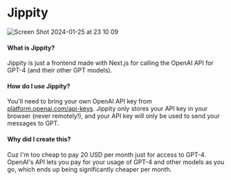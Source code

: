 # Jippity

![Screen Shot 2024-01-25 at 23 10 09](https://github.com/jontmy/jippity/assets/50949210/9d33c501-9a21-46f3-8906-e42142463a3f)

#### What is Jippity?

Jippity is just a frontend made with Next.js for calling the OpenAI API for GPT-4 (and their other GPT models).

#### How do I use Jippity?

You'll need to bring your own OpenAI API key from [platform.openai.com/api-keys](https://platform.openai.com/api-keys).
Jippity only stores your API key in your browser (never remotely!), and your API key will only be used to send your messages to GPT.

#### Why did I create this?

Cuz I'm too cheap to pay 20 USD per month just for access to GPT-4.
OpenAI's API lets you pay for your usage of GPT-4 and other models as you go, which ends up being significantly cheaper per month.
